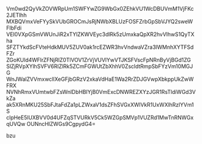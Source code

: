 Vm0wd2QyVkZOVWRpUm1SWFYwZG9WbGx0ZEhkVU1WcDBUVmM1VjFKc2JETlhh
MXBQVmxVeFYySkVUbGROCmJsRjNWbXBLUzFOSFZrbGpSbVJYQ2sweWFIbFdi
VEI0VXpGSmVWUnJiR2xTYlZKWVEyc3dlRk5zUmxkaQpXR2hvVlhwS1QyTXha
SFZTYkdScFVteHdkMUV5ZUV0ak1rcEZWR3hvVndwaVZra3lWMnhXYTFSdFZr
ZGoKUld4WFlrZFNjRlZ0TlVOV1ZrVjVUVlYwVTJKSFVscFpNRnByVjBGd1ZG
SlZjRVpXYlhSVFV6RlZlRk5ZCmFGWUtZbXhhV0ZscldtRmpSbFYzVm10MGJG
WnJWalZVVmxwcllXeGFjbGRzV2xkaVdHaE1Wa2RrZDJGVwpXbkppUkZwWFRX
NVNhRmxVUmtwbFZsWnlDbHBIYjB0VmExcDNWREZXYzJGR1RsTldiWGd3VkZa
ak5XRnMKU25SbFJtaFdZa1pLZWxaV1dsZFhSVGxXWlVkR1UxWXlhRzlYVm1S
clpHeE5lUXBVV0d4UFZqSTVURkV5Ck5WZGpSMVp1VUZRd1MwTnRNWGxqUVQw
OUNncHlZWGs9CgpydG4=

bzu